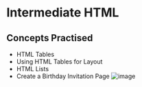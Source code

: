 # Intermediate HTML
## Concepts Practised
- HTML Tables
- Using HTML Tables for Layout
- HTML Lists
- Create a Birthday Invitation Page
![image](https://github.com/bicky007/100-python-projects/assets/128511616/f36da1b8-d3ce-48af-aa56-924932d0a69f)


